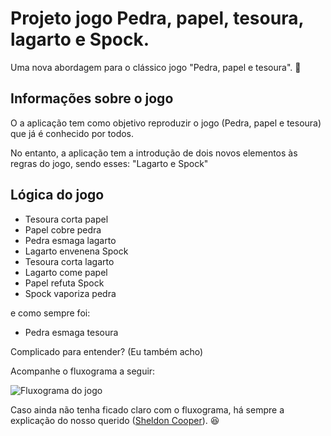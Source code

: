 # Projeto jogo Pedra, papel, tesoura, lagarto e Spock.

Uma nova abordagem para o clássico jogo "Pedra, papel e tesoura". :space_invader:


## Informações sobre o jogo

O a aplicação tem como objetivo reproduzir o jogo (Pedra, papel e tesoura) que já é conhecido por todos.

No entanto, a aplicação tem a introdução de dois novos elementos às regras do jogo, sendo esses: "Lagarto e Spock"

## Lógica do jogo

- Tesoura corta papel
- Papel cobre pedra
- Pedra esmaga lagarto
- Lagarto envenena Spock
- Tesoura corta lagarto
- Lagarto come papel
- Papel refuta Spock
- Spock vaporiza pedra

e como sempre foi:

- Pedra esmaga tesoura

Complicado para entender? (Eu também acho)

Acompanhe o fluxograma a seguir:

![Fluxograma do jogo](https://i.pinimg.com/originals/cb/b5/50/cbb550e22809c444e2c133508dab2a68.jpg)

Caso ainda não tenha ficado claro com o fluxograma, há sempre a explicação do nosso querido ([Sheldon Cooper](https://www.youtube.com/watch?v=Kov2G0GouBw)). :laughing:

